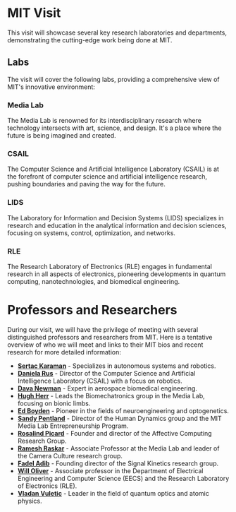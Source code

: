 # MIT Visit

This visit will showcase several key research laboratories and departments, demonstrating the cutting-edge work being done at MIT.

## Labs
The visit will cover the following labs, providing a comprehensive view of MIT's innovative environment:

### Media Lab
The Media Lab is renowned for its interdisciplinary research where technology intersects with art, science, and design. It's a place where the future is being imagined and created.

### CSAIL
The Computer Science and Artificial Intelligence Laboratory (CSAIL) is at the forefront of computer science and artificial intelligence research, pushing boundaries and paving the way for the future.

### LIDS
The Laboratory for Information and Decision Systems (LIDS) specializes in research and education in the analytical information and decision sciences, focusing on systems, control, optimization, and networks.

### RLE
The Research Laboratory of Electronics (RLE) engages in fundamental research in all aspects of electronics, pioneering developments in quantum computing, nanotechnologies, and biomedical engineering.

# Professors and Researchers

During our visit, we will have the privilege of meeting with several distinguished professors and researchers from MIT. Here is a tentative overview of who we will meet and links to their MIT bios and recent research for more detailed information:

- **[Sertac Karaman](https://www.mit.edu/~sertac/)** - Specializes in autonomous systems and robotics.
- **[Daniela Rus](http://danielarus.csail.mit.edu/)** - Director of the Computer Science and Artificial Intelligence Laboratory (CSAIL) with a focus on robotics.
- **[Dava Newman](https://davanewman.com)** - Expert in aerospace biomedical engineering.
- **[Hugh Herr](https://www.media.mit.edu/people/hherr/overview/)** - Leads the Biomechatronics group in the Media Lab, focusing on bionic limbs.
- **[Ed Boyden](https://www.media.mit.edu/people/esb/overview/)** - Pioneer in the fields of neuroengineering and optogenetics.
- **[Sandy Pentland](https://www.media.mit.edu/people/sandy/overview/)** - Director of the Human Dynamics group and the MIT Media Lab Entrepreneurship Program.
- **[Rosalind Picard](https://www.media.mit.edu/people/picard/overview/)** - Founder and director of the Affective Computing Research Group.
- **[Ramesh Raskar](https://www.media.mit.edu/people/raskar/overview/)** - Associate Professor at the Media Lab and leader of the Camera Culture research group.
- **[Fadel Adib](https://www.media.mit.edu/people/fadel/overview/)** - Founding director of the Signal Kinetics research group.
- **[Will Oliver](https://www.rle.mit.edu/people/directory/william-d-oliver/)** - Associate professor in the Department of Electrical Engineering and Computer Science (EECS) and the Research Laboratory of Electronics (RLE).
- **[Vladan Vuletic](https://www.rle.mit.edu/people/directory/vladan-vuletic/)** - Leader in the field of quantum optics and atomic physics.
